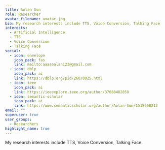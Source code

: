 ```yaml
---
title: Aolan Sun
role: Researcher
avatar_filename: avatar.jpg
bio: My research interests include TTS, Voice Conversion, Talking Face.
interests:
  - Artificial Intelligence
  - TTS
  - Voice Conversion
  - Talking Face
social:
  - icon: envelope
    icon_pack: fas
    link: mailto:aaaaaalan123@gmail.com
  - icon: dblp
    icon_pack: ai
    link: https://dblp.org/pid/260/0025.html
  - icon: ieee
    icon_pack: ai
    link: https://ieeexplore.ieee.org/author/37088482858
  - icon: semantic-scholar
    icon_pack: ai
    link: https://www.semanticscholar.org/author/Aolan-Sun/1518658213
email: ""
superuser: true
user_groups:
  - Researchers
highlight_name: true
---
```


My research interests include TTS, Voice Conversion, Talking Face.